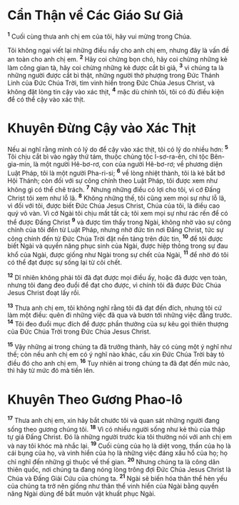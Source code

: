 # Cẩn Thận về Các Giáo Sư Giả

<sup><b>1</b></sup> Cuối cùng thưa anh chị em của tôi, hãy vui mừng trong Chúa.

Tôi không ngại viết lại những điều nầy cho anh chị em, nhưng đây là vấn đề an toàn cho anh chị em. <sup><b>2</b></sup> Hãy coi chừng bọn chó, hãy coi chừng những kẻ làm công gian tà, hãy coi chừng những kẻ được cắt bì giả, <sup><b>3</b></sup> vì chúng ta là những người được cắt bì thật, những người thờ phượng trong Ðức Thánh Linh của Ðức Chúa Trời, tìm vinh hiển trong Ðức Chúa Jesus Christ, và không đặt lòng tin cậy vào xác thịt, <sup><b>4</b></sup> mặc dù chính tôi, tôi có đủ điều kiện để có thể cậy vào xác thịt.

# Khuyên Ðừng Cậy vào Xác Thịt

Nếu ai nghĩ rằng mình có lý do để cậy vào xác thịt, tôi có lý do nhiều hơn: <sup><b>5</b></sup> Tôi chịu cắt bì vào ngày thứ tám, thuộc chủng tộc I-sơ-ra-ên, chi tộc Bên-gia-min, là một người Hê-bơ-rơ, con của người Hê-bơ-rơ; về phương diện Luật Pháp, tôi là một người Pha-ri-si; <sup><b>6</b></sup> về lòng nhiệt thành, tôi là kẻ bắt bớ Hội Thánh; còn đối với sự công chính theo Luật Pháp, tôi được xem như không gì có thể chê trách. <sup><b>7</b></sup> Nhưng những điều có lợi cho tôi, vì cớ Ðấng Christ tôi xem như lỗ lã. <sup><b>8</b></sup> Không những thế, tôi cũng xem mọi sự như lỗ lã, vì đối với tôi, được biết Ðức Chúa Jesus Christ, Chúa của tôi, là điều cao quý vô vàn. Vì cớ Ngài tôi chịu mất tất cả; tôi xem mọi sự như rác rến để có thể được Ðấng Christ <sup><b>9</b></sup> và được tìm thấy trong Ngài, không nhờ vào sự công chính của tôi đến từ Luật Pháp, nhưng nhờ đức tin nơi Ðấng Christ, tức sự công chính đến từ Ðức Chúa Trời đặt nền tảng trên đức tin, <sup><b>10</b></sup> để tôi được biết Ngài và quyền năng phục sinh của Ngài, được hiệp thông trong sự đau khổ của Ngài, được giống như Ngài trong sự chết của Ngài, <sup><b>11</b></sup> để nhờ đó tôi có thể đạt được sự sống lại từ cõi chết.

<sup><b>12</b></sup> Dĩ nhiên không phải tôi đã đạt được mọi điều ấy, hoặc đã được vẹn toàn, nhưng tôi đang đeo đuổi để đạt cho được, vì chính tôi đã được Ðức Chúa Jesus Christ đoạt lấy rồi.

<sup><b>13</b></sup> Thưa anh chị em, tôi không nghĩ rằng tôi đã đạt đến đích, nhưng tôi cứ làm một điều: quên đi những việc đã qua và bươn tới những việc đằng trước. <sup><b>14</b></sup> Tôi đeo đuổi mục đích để được phần thưởng của sự kêu gọi thiên thượng của Ðức Chúa Trời trong Ðức Chúa Jesus Christ.

<sup><b>15</b></sup> Vậy những ai trong chúng ta đã trưởng thành, hãy có cùng một ý nghĩ như thế; còn nếu anh chị em có ý nghĩ nào khác, cầu xin Ðức Chúa Trời bày tỏ điều đó cho anh chị em. <sup><b>16</b></sup> Tuy nhiên ai trong chúng ta đã đạt đến mức nào, thì hãy từ mức đó mà tiến lên.

# Khuyên Theo Gương Phao-lô

<sup><b>17</b></sup> Thưa anh chị em, xin hãy bắt chước tôi và quan sát những người đang sống theo gương chúng tôi. <sup><b>18</b></sup> Vì có nhiều người sống như kẻ thù của thập tự giá Ðấng Christ. Đó là những người trước kia tôi thường nói với anh chị em và nay tôi khóc mà nhắc lại. <sup><b>19</b></sup> Cuối cùng của họ là diệt vong, thần của họ là cái bụng của họ, và vinh hiển của họ là những việc đáng xấu hổ của họ; họ chỉ nghĩ đến những gì thuộc về thế gian. <sup><b>20</b></sup> Nhưng chúng ta là công dân thiên quốc, nơi chúng ta đang nóng lòng trông đợi Ðức Chúa Jesus Christ là Chúa và Ðấng Giải Cứu của chúng ta. <sup><b>21</b></sup> Ngài sẽ biến hóa thân thể hèn yếu của chúng ta trở nên giống như thân thể vinh hiển của Ngài bằng quyền năng Ngài dùng để bắt muôn vật khuất phục Ngài.
